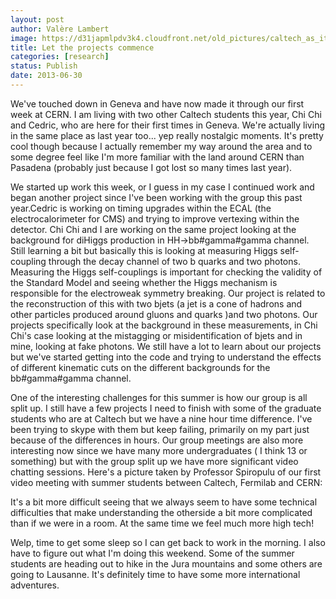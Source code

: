 ```yaml
---
layout: post
author: Valère Lambert
image: https://d31japmlpdv3k4.cloudfront.net/old_pictures/caltech_as_it_happens/6a0105349b8251970b01901dfa0063970b.png
title: Let the projects commence
categories: [research]
status: Publish
date: 2013-06-30
---
```



We've touched down in Geneva and have now made it through our first week at CERN. I am living with two other Caltech students this year, Chi Chi and Cedric, who are here for their first times in Geneva. We're actually living in the same place as last year too... yep really nostalgic moments. It's pretty cool though because I actually remember my way around the area and to some degree feel like I'm more familiar with the land around CERN than Pasadena (probably just because I got lost so many times last year).

We started up work this week, or I guess in my case I continued work and began another project since I've been working with the group this past year.Cedric is working on timing upgrades within the ECAL (the electrocalorimeter for CMS) and trying to improve vertexing within the detector. Chi Chi and I are working on the same project looking at the background for diHiggs production in HH-&gt;bb#gamma#gamma channel. Still learning a bit but basically this is looking at measuring Higgs self-coupling through the decay channel of two b quarks and two photons. Measuring the Higgs self-couplings is important for checking the validity of the Standard Model and seeing whether the Higgs mechanism is responsible for the electroweak symmetry breaking. Our project is related to the reconstruction of this with two bjets (a jet is a cone of hadrons and other particles produced around gluons and quarks )and two photons. Our projects specifically look at the background in these measurements, in Chi Chi's case looking at the mistagging or misidentification of bjets and in mine, looking at fake photons. We still have a lot to learn about our projects but we've started getting into the code and trying to understand the effects of different kinematic cuts on the different backgrounds for the bb#gamma#gamma channel.

One of the interesting challenges for this summer is how our group is all split up. I still have a few projects I need to finish with some of the graduate students who are at Caltech but we have a nine hour time difference. I've been trying to skype with them but keep failing, primarily on my part just because of the differences in hours. Our group meetings are also more interesting now since we have many more undergraduates ( I think 13 or something) but with the group split up we have more significant video chatting sessions. Here's a picture taken by Professor Spiropulu of our first video meeting with summer students between Caltech, Fermilab and CERN:

It's a bit more difficult seeing that we always seem to have some technical difficulties that make understanding the otherside a bit more complicated than if we were in a room. At the same time we feel much more high tech!

Welp, time to get some sleep so I can get back to work in the morning. I also have to figure out what I'm doing this weekend. Some of the summer students are heading out to hike in the Jura mountains and some others are going to Lausanne. It's definitely time to have some more international adventures.


